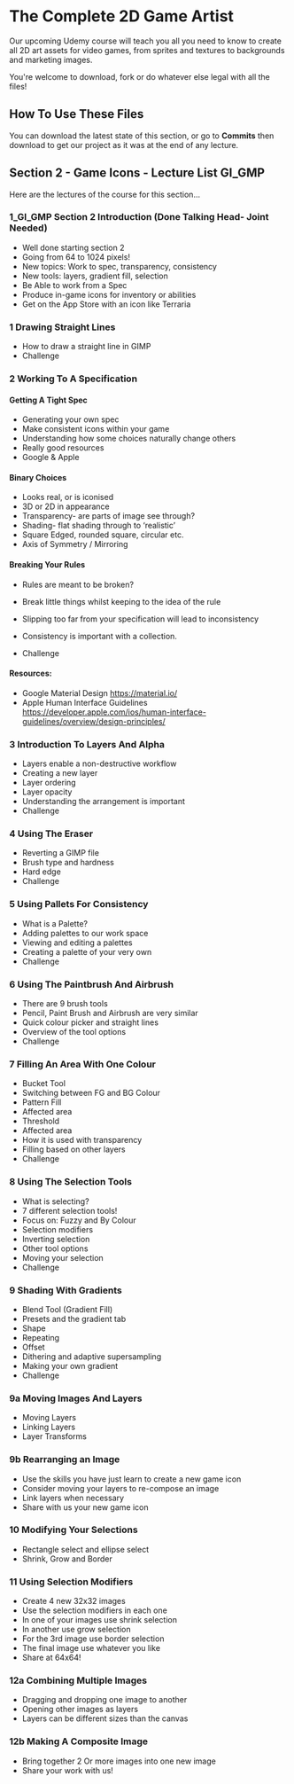 # The Complete 2D Game Artist
Our upcoming Udemy course will teach you all you need to know to create all 2D art assets for video games, from sprites and textures to backgrounds and marketing images.

You're welcome to download, fork or do whatever else legal with all the files!

## How To Use These Files
You can download the latest state of this section, or go to **Commits** then download to get our project as it was at the end of any lecture.

## Section 2 - Game Icons - Lecture List GI_GMP
Here are the lectures of the course for this section...

### 1_GI_GMP Section 2 Introduction (Done Talking Head- Joint Needed)
+ Well done starting section 2
+ Going from 64 to 1024 pixels!
+ New topics: Work to spec, transparency, consistency
+ New tools: layers, gradient fill, selection
+ Be Able to work from a Spec
+ Produce in-game icons for inventory or abilities
+ Get on the App Store with an icon like Terraria

### 1 Drawing Straight Lines
+ How to draw a straight line in GIMP
+ Challenge

### 2 Working To A Specification

#### Getting A Tight Spec
+ Generating your own spec
+ Make consistent icons within your game
+ Understanding how some choices naturally change others
+ Really good resources
+ Google & Apple
#### Binary Choices
+ Looks real, or is iconised
+ 3D or 2D in appearance
+ Transparency- are parts of image see through?
+ Shading- flat shading through to ‘realistic’
+ Square Edged, rounded square, circular etc.
+ Axis of Symmetry / Mirroring
#### Breaking Your Rules
+ Rules are meant to be broken?
+ Break little things whilst keeping to the idea of the rule
+ Slipping too far from your specification will lead to inconsistency
+ Consistency is important with a collection.

+ Challenge

#### Resources:
+ Google Material Design
https://material.io/
+ Apple Human Interface Guidelines
https://developer.apple.com/ios/human-interface-guidelines/overview/design-principles/

### 3 Introduction To Layers And Alpha
+ Layers enable a non-destructive workflow
+ Creating a new layer
+ Layer ordering
+ Layer opacity
+ Understanding the arrangement is important
+ Challenge

### 4 Using The Eraser
+ Reverting a GIMP file
+ Brush type and hardness
+ Hard edge
+ Challenge

### 5 Using Pallets For Consistency
+ What is a Palette?
+ Adding palettes to our work space
+ Viewing and editing a palettes
+ Creating a palette of your very own
+ Challenge

### 6 Using The Paintbrush And Airbrush
+ There are 9 brush tools
+ Pencil, Paint Brush and Airbrush are very similar
+ Quick colour picker and straight lines
+ Overview of the tool options
+ Challenge

### 7 Filling An Area With One Colour
+ Bucket Tool
+ Switching between FG and BG Colour
+ Pattern Fill
+ Affected area
+ Threshold
+ Affected area
+ How it is used with transparency
+ Filling based on other layers
+ Challenge

### 8 Using The Selection Tools
+ What is selecting?
+ 7 different selection tools!
+ Focus on: Fuzzy and By Colour
+ Selection modifiers
+ Inverting selection
+ Other tool options
+ Moving your selection
+ Challenge

### 9 Shading With Gradients
+ Blend Tool (Gradient Fill)
+ Presets and the gradient tab
+ Shape
+ Repeating
+ Offset
+ Dithering and adaptive supersampling
+ Making your own gradient
+ Challenge

### 9a Moving Images And Layers
+ Moving Layers
+ Linking Layers
+ Layer Transforms

### 9b Rearranging an Image
+ Use the skills you have just learn to create a new game icon
+ Consider moving your layers to re-compose an image
+ Link layers when necessary
+ Share with us your new game icon

### 10 Modifying Your Selections
+ Rectangle select and ellipse select
+ Shrink, Grow and Border

### 11 Using Selection Modifiers
+ Create 4 new 32x32 images
+ Use the selection modifiers in each one
+ In one of your images use shrink selection
+ In another use grow selection
+ For the 3rd image use border selection
+ The final image use whatever you like
+ Share at 64x64!

### 12a Combining Multiple Images

+ Dragging and dropping one image to another
+ Opening other images as layers
+ Layers can be different sizes than the canvas

### 12b Making A Composite Image
+ Bring together 2 Or more images into one new image
+ Share your work with us!
